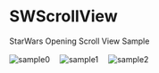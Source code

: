 SWScrollView
============

StarWars Opening Scroll View Sample

![sample0](http://f.cl.ly/items/393R2b2I0a1D2K1g3l36/SWScroll0.png)
　![sample1](http://f.cl.ly/items/3p2S0z203w0x0k2A3Y3a/SWScroll1.png) 
　![sample2](http://f.cl.ly/items/1j1d1f2W3B0e041p2n2A/SWScroll2.png) 
